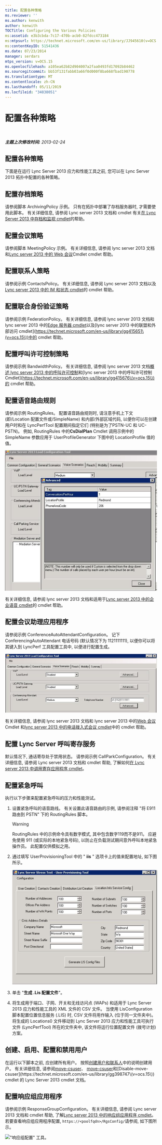 ```yaml
---
title: 配置各种策略
ms.reviewer: ''
ms.author: kenwith
author: kenwith
TOCTitle: Configuring the Various Policies
ms:assetid: e3b3cbda-7c17-470b-acb0-82fdcc473184
ms:mtpsurl: https://technet.microsoft.com/en-us/library/JJ945610(v=OCS.15)
ms:contentKeyID: 51541436
ms.date: 07/23/2014
manager: serdars
mtps_version: v=OCS.15
ms.openlocfilehash: a105ea62b82d904007a2faa0493fd17092b84462
ms.sourcegitcommit: bb53f131fabb03a66f0d000f8ba668fbad190778
ms.translationtype: MT
ms.contentlocale: zh-CN
ms.lasthandoff: 05/11/2019
ms.locfileid: "34838051"
---
```

<div data-xmlns="http://www.w3.org/1999/xhtml">

<div class="topic" data-xmlns="http://www.w3.org/1999/xhtml" data-msxsl="urn:schemas-microsoft-com:xslt" data-cs="http://msdn.microsoft.com/en-us/">

<div data-asp="http://msdn2.microsoft.com/asp">

# <a name="configuring-the-various-policies"></a>配置各种策略

</div>

<div id="mainSection">

<div id="mainBody">

<span> </span>

_**主题上次修改时间:** 2013-02-24_

<div>

## <a name="configuring-the-various-policies"></a>配置各种策略

下面是在运行 Lync Server 2013 应力和性能工具之前, 您可以在 Lync Server 2013 拓扑中配置的各种策略。

<div>

## <a name="configuring-the-archiving-policy"></a>配置存档策略

请参阅脚本 ArchivingPolicy 示例。 只有在拓扑中部署了存档服务器时, 才需要使用此脚本。 有关详细信息, 请参阅 Lync server 2013 文档和 cmdlet 有关[在 Lync Server 2013 中存档和监视 cmdlet](https://technet.microsoft.com/en-us/library/gg415629\(v=ocs.15\))的帮助。

</div>

<div>

## <a name="configuring-the-conferencing-policy"></a>配置会议策略

请参阅脚本 MeetingPolicy 示例。 有关详细信息, 请参阅 lync server 2013 文档和[Lync server 2013 中的 Web 会议](https://technet.microsoft.com/en-us/library/gg415675\(v=ocs.15\))Cmdlet cmdlet 帮助。

</div>

<div>

## <a name="configuring-the-contacts-policy"></a>配置联系人策略

请参阅示例 ContactsPolicy。 有关详细信息, 请参阅 Lync server 2013 文档以及[Lync server 2013 中的 IM 和状态 cmdlet](https://technet.microsoft.com/en-us/library/gg398611\(v=ocs.15\))的 cmdlet 帮助。

</div>

<div>

## <a name="configuring-the-federation-policy"></a>配置联合身份验证策略

请参阅示例 FederationPolicy。 有关详细信息, 请参阅 lync server 2013 文档和 lync server 2013 中的[Edge 服务器 cmdlet](https://technet.microsoft.com/en-us/library/gg415635\(v=ocs.15\))以及[lync server 2013 中的联盟和外部访问 cmdlet](https://technet.microsoft.com/en-us/library/gg415651\(v=ocs.15\))中的 cmdlet 帮助。

</div>

<div>

## <a name="configuring-the-call-admission-control-policy"></a>配置呼叫许可控制策略

请参阅示例 BandwidthPolicy。 有关详细信息, 请参阅 lync server 2013 文档[概述 lync server 2013 中的呼叫许可控制](https://technet.microsoft.com/en-us/library/gg398529\(v=ocs.15\))和[lync server 2013 中的呼叫许可控制 Cmdlet](https://technet.microsoft.com/en-us/library/gg415676\(v=ocs.15\))的 cmdlet 帮助。

</div>

<div>

## <a name="configuring-the-voice-routing-rules"></a>配置语音路由规则

请参阅示例 RoutingRules。 配置语音路由规则时, 请注意手机上下文 (即/Location 配置文件或/SimpleName) 和内部/外部区域代码, 以便你可以在创建用户时和在 LyncPerfTool 配置期间指定它们 (特别是为了PSTN-UC 和 UC-PSTN)。 例如, RoutingRules 中的**CsDialPlan** Cmdlet 调用示例中的 SimpleName 参数应用于 UserProfileGenerator 下图中的 LocationProfile 值的值。

![语音路由规则示例。](images/JJ945610.9f34d971-4ed0-4a4c-b101-086a91c4578c(OCS.15).jpg "语音路由规则示例。")

有关详细信息, 请参阅 lync server 2013 文档和适用于[Lync server 2013 中的企业语音 cmdlet](https://technet.microsoft.com/en-us/library/gg415658\(v=ocs.15\))的 cmdlet 帮助。

</div>

<div>

## <a name="configuring-conferencing-attendant-application"></a>配置会议助理应用程序

请参阅示例 ConferenceAutoAttendantConfiguration。 记下 ConferencingAutoAttendant 电话号码 (默认情况下为 1121111111), 以便你可以将其键入到 LyncPerf 工具配置工具中, 以便进行配置生成。

![配置会议助理应用程序](images/JJ945610.0618a22f-27a9-423a-9085-d2bf71e82db6(OCS.15).jpg "配置会议助理应用程序")

有关详细信息, 请参阅 lync server 2013 文档和 lync server 2013 中的[Web 会议](https://technet.microsoft.com/en-us/library/gg415675\(v=ocs.15\))Cmdlet 和[lync server 2013 中的电话拨入式会议 cmdlet](https://technet.microsoft.com/en-us/library/gg415630\(v=ocs.15\))中的 cmdlet 帮助。

</div>

<div>

## <a name="configuring-lync-server-call-park-service"></a>配置 Lync Server 呼叫寄存服务

默认情况下, 通话寄存处于禁用状态。 请参阅示例 CallParkConfiguration。 有关详细信息, 请参阅 Lync server 2013 文档和 cmdlet 帮助, 了解如何[在 Lync server 2013 中调用寄存应用程序 cmdlet](https://technet.microsoft.com/en-us/library/gg415639\(v=ocs.15\))。

</div>

<div>

## <a name="configuring-emergency-calls"></a>配置紧急呼叫

执行以下步骤来配置紧急呼叫的压力和性能测试。

1.  设置紧急呼叫的语音路线。 有关设置此语音路由的示例, 请参阅注释 "将 E911 路由到 PSTN" 下的 RoutingRules 脚本。
    
    <div>
    

    > [!WARNING]  
    > RoutingRules 中的示例命令具有数字模式, 其中包含数字119而不是911。 应避免使用 911 (或实际的本地紧急号码), 以防止在负载测试期间意外呼叫本地紧急操作员。 此配置仅供模拟之用。

    
    </div>

2.  通过填写 UserProvisioningTool 中的 " **iis** " 选项卡上的值来配置地址, 如下图所示。
    
    ![配置位置信息服务。](images/JJ945610.8ac1faa1-e9f9-40d0-b8b7-b159f4f459f7(OCS.15).jpg "配置位置信息服务。")  

3.  单击 "**生成 .Lis 配置文件**"。

4.  将生成用于端口、子网、开关和无线访问点 (WAPs) 和适用于 Lync Server 2013 应力和性能工具的 XML 文件的 CSV 文件。 当使用 LisConfiguration 脚本配置位置信息服务 (.LIS) 时, CSV 文件将用作输入 (位于同一文件夹中)。 将生成的 Locations0 文件移动到 Lync Server 2013 应力和性能工具可执行文件 (LyncPerfTool) 所在的文件夹中, 该文件将运行位置配置文件 (拨号计划) 方案。

</div>

<div>

## <a name="creating-enabling-configuring-and-disabling-users"></a>创建、启用、配置和禁用用户

在运行以下脚本之前, 应创建所有用户。 按照[创建用户和联系人](create-users-and-contacts.md)中的说明创建用户。 有关详细信息, 请参阅[move-csuser](https://technet.microsoft.com/en-us/library/gg398125\(v=ocs.15\))、 [move-csuser](https://technet.microsoft.com/en-us/library/gg398510\(v=ocs.15\))和[Disable-move-csuser](https://technet.microsoft.com/en-us/library/gg398747\(v=ocs.15\)) cmdlet 的 Lync Server 2013 cmdlet 文档。

</div>

<div>

## <a name="configuring-response-group-application"></a>配置响应组应用程序

请参阅示例 ResponseGroupConfiguration。 有关详细信息, 请参阅 Lync server 2013 文档和 cmdlet 帮助, 了解[Lync server 2013 中的响应组应用程序 cmdlet](https://technet.microsoft.com/en-us/library/gg415654\(v=ocs.15\))。若要查看响应组应用程序配置, `https://<poolfqdn>/RgsConfig/`请参阅, 如下图所示。

!["响应组配置" 工具。](images/JJ945610.480a9440-2283-4533-98f8-86daaab4781c(OCS.15).jpg "\"响应组配置\" 工具。")

</div>

</div>

</div>

<span> </span>

</div>

</div>

</div>

